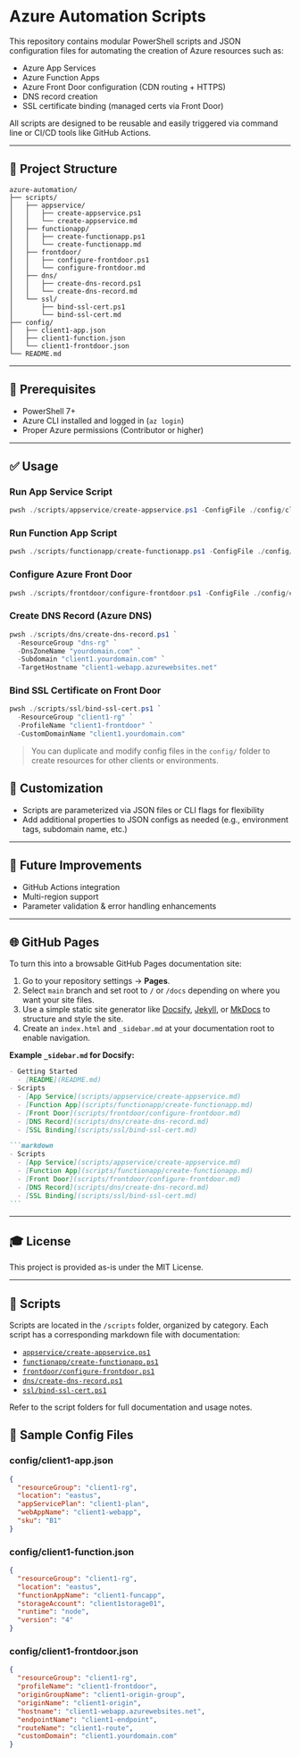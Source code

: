 # Azure Automation Scripts

This repository contains modular PowerShell scripts and JSON configuration files for automating the creation of Azure resources such as:

- Azure App Services
- Azure Function Apps
- Azure Front Door configuration (CDN routing + HTTPS)
- DNS record creation
- SSL certificate binding (managed certs via Front Door)

All scripts are designed to be reusable and easily triggered via command line or CI/CD tools like GitHub Actions.

---

## 📂 Project Structure

```
azure-automation/
├── scripts/
│   ├── appservice/
│   │   ├── create-appservice.ps1
│   │   └── create-appservice.md
│   ├── functionapp/
│   │   ├── create-functionapp.ps1
│   │   └── create-functionapp.md
│   ├── frontdoor/
│   │   ├── configure-frontdoor.ps1
│   │   └── configure-frontdoor.md
│   ├── dns/
│   │   ├── create-dns-record.ps1
│   │   └── create-dns-record.md
│   └── ssl/
│       ├── bind-ssl-cert.ps1
│       └── bind-ssl-cert.md
├── config/
│   ├── client1-app.json
│   ├── client1-function.json
│   └── client1-frontdoor.json
└── README.md
```

---

## 🔧 Prerequisites

- PowerShell 7+
- Azure CLI installed and logged in (`az login`)
- Proper Azure permissions (Contributor or higher)

---

## ✅ Usage

### Run App Service Script

```powershell
pwsh ./scripts/appservice/create-appservice.ps1 -ConfigFile ./config/client1-app.json
```

### Run Function App Script

```powershell
pwsh ./scripts/functionapp/create-functionapp.ps1 -ConfigFile ./config/client1-function.json
```

### Configure Azure Front Door

```powershell
pwsh ./scripts/frontdoor/configure-frontdoor.ps1 -ConfigFile ./config/client1-frontdoor.json
```

### Create DNS Record (Azure DNS)

```powershell
pwsh ./scripts/dns/create-dns-record.ps1 `
  -ResourceGroup "dns-rg" `
  -DnsZoneName "yourdomain.com" `
  -Subdomain "client1.yourdomain.com" `
  -TargetHostname "client1-webapp.azurewebsites.net"
```

### Bind SSL Certificate on Front Door

```powershell
pwsh ./scripts/ssl/bind-ssl-cert.ps1 `
  -ResourceGroup "client1-rg" `
  -ProfileName "client1-frontdoor" `
  -CustomDomainName "client1.yourdomain.com"
```

> You can duplicate and modify config files in the `config/` folder to create resources for other clients or environments.

## 🚧 Customization

- Scripts are parameterized via JSON files or CLI flags for flexibility
- Add additional properties to JSON configs as needed (e.g., environment tags, subdomain name, etc.)

---

## 🔄 Future Improvements

- GitHub Actions integration
- Multi-region support
- Parameter validation & error handling enhancements

---

## 🌐 GitHub Pages

To turn this into a browsable GitHub Pages documentation site:

1. Go to your repository settings → **Pages**.
2. Select `main` branch and set root to `/` or `/docs` depending on where you want your site files.
3. Use a simple static site generator like [Docsify](https://docsify.js.org), [Jekyll](https://jekyllrb.com), or [MkDocs](https://www.mkdocs.org) to structure and style the site.
4. Create an `index.html` and `_sidebar.md` at your documentation root to enable navigation.

**Example `_sidebar.md` for Docsify:**

````markdown
- Getting Started
  - [README](README.md)
- Scripts
  - [App Service](scripts/appservice/create-appservice.md)
  - [Function App](scripts/functionapp/create-functionapp.md)
  - [Front Door](scripts/frontdoor/configure-frontdoor.md)
  - [DNS Record](scripts/dns/create-dns-record.md)
  - [SSL Binding](scripts/ssl/bind-ssl-cert.md)

```markdown
- Scripts
  - [App Service](scripts/appservice/create-appservice.md)
  - [Function App](scripts/functionapp/create-functionapp.md)
  - [Front Door](scripts/frontdoor/configure-frontdoor.md)
  - [DNS Record](scripts/dns/create-dns-record.md)
  - [SSL Binding](scripts/ssl/bind-ssl-cert.md)
```
````

---

## 🎓 License

This project is provided as-is under the MIT License.

---

## 📝 Scripts

Scripts are located in the `/scripts` folder, organized by category. Each script has a corresponding markdown file with documentation:

- [`appservice/create-appservice.ps1`](./scripts/appservice/create-appservice.md)
- [`functionapp/create-functionapp.ps1`](./scripts/functionapp/create-functionapp.md)
- [`frontdoor/configure-frontdoor.ps1`](./scripts/frontdoor/configure-frontdoor.md)
- [`dns/create-dns-record.ps1`](./scripts/dns/create-dns-record.md)
- [`ssl/bind-ssl-cert.ps1`](./scripts/ssl/bind-ssl-cert.md)

Refer to the script folders for full documentation and usage notes.

## 📃 Sample Config Files

### config/client1-app.json

```json
{
  "resourceGroup": "client1-rg",
  "location": "eastus",
  "appServicePlan": "client1-plan",
  "webAppName": "client1-webapp",
  "sku": "B1"
}
```

### config/client1-function.json

```json
{
  "resourceGroup": "client1-rg",
  "location": "eastus",
  "functionAppName": "client1-funcapp",
  "storageAccount": "client1storage01",
  "runtime": "node",
  "version": "4"
}
```

### config/client1-frontdoor.json

```json
{
  "resourceGroup": "client1-rg",
  "profileName": "client1-frontdoor",
  "originGroupName": "client1-origin-group",
  "originName": "client1-origin",
  "hostname": "client1-webapp.azurewebsites.net",
  "endpointName": "client1-endpoint",
  "routeName": "client1-route",
  "customDomain": "client1.yourdomain.com"
}
```
